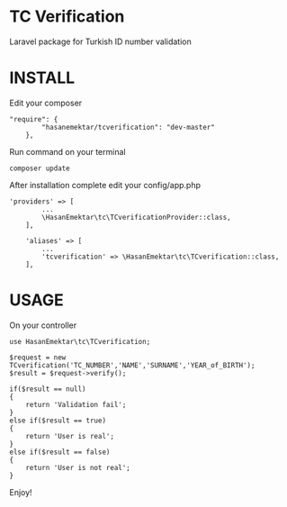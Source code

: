# TC Verification
Laravel package for Turkish ID number validation

# INSTALL

Edit your composer
```
"require": {
        "hasanemektar/tcverification": "dev-master"
    },

```
Run command on your terminal

```
composer update
```

After installation complete edit your config/app.php

```
'providers' => [
        ...
        \HasanEmektar\tc\TCverificationProvider::class,
    ],
    
    'aliases' => [
        ...
        'tcverification' => \HasanEmektar\tc\TCverification::class,
    ],
```

# USAGE

On your controller
```
use HasanEmektar\tc\TCverification;

$request = new TCverification('TC_NUMBER','NAME','SURNAME','YEAR_of_BIRTH');
$result = $request->verify();

if($result == null)
{
    return 'Validation fail';
}
else if($result == true)
{
    return 'User is real';
}
else if($result == false)
{
    return 'User is not real';
}
```

Enjoy!


